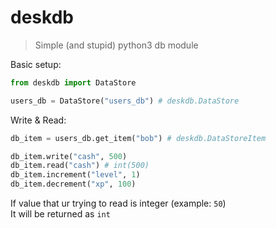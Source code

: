 # deskdb
> Simple (and stupid) python3 db module

Basic setup:
```py
from deskdb import DataStore

users_db = DataStore("users_db") # deskdb.DataStore
```

Write & Read:
```py
db_item = users_db.get_item("bob") # deskdb.DataStoreItem

db_item.write("cash", 500)
db_item.read("cash") # int(500)
db_item.increment("level", 1)
db_item.decrement("xp", 100)
```

If value that ur trying to read is integer (example: `50`)  
It will be returned as `int`
